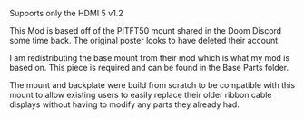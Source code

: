 Supports only the HDMI 5 v1.2

This Mod is based off of the  PITFT50 mount shared in the Doom Discord some time back. The original poster looks to have deleted their account.

I am redistributing the base mount from their mod which is what my mod is based on. This piece is required and can be found in the Base Parts folder.

The mount and backplate were build from scratch to be compatible with this mount to allow existing users to easily replace their older ribbon cable displays without having to modify any parts they already had.